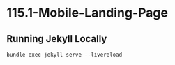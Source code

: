 # 115.1-Mobile-Landing-Page
 
## Running Jekyll Locally 
```
bundle exec jekyll serve --livereload
```
